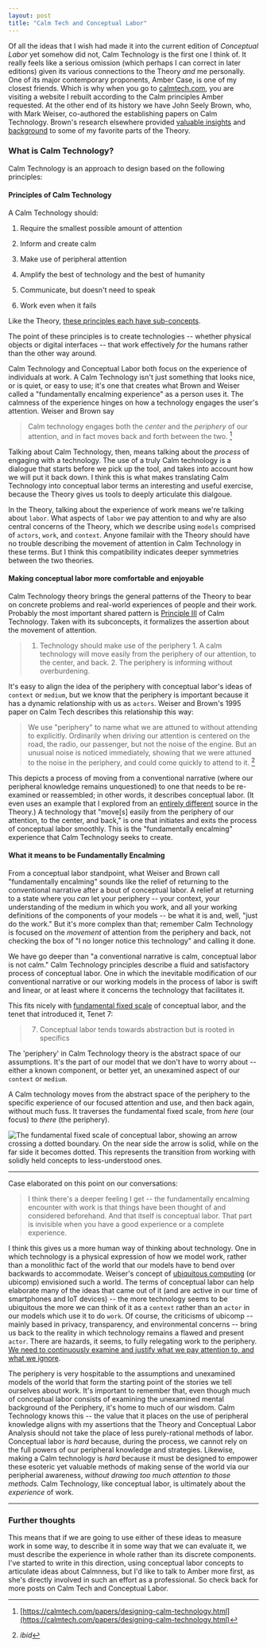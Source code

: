 ```yaml
---
layout: post
title: "Calm Tech and Conceptual Labor"
---
```


Of all the ideas that I wish had made it into the current edition of *Conceptual Labor* yet somehow did not, Calm Technology is the first one I think of. It really feels like a serious omission (which perhaps I can correct in later editions) given its various connections to the Theory *and* me personally. One of its major contemporary proponents, Amber Case, is one of my closest friends. Which is why when you go to [calmtech.com](https://calmtech.com), you are visiting a website I rebuilt according to the Calm principles Amber requested. At the other end of its history we have John Seely Brown, who, with Mark Weiser, co-authored the establishing papers on Calm Technology. Brown's research elsewhere provided [valuable insights](https://conceptuallabor.com//expanded-theory#fnref:fn52) and [background](https://conceptuallabor.com//expanded-theory#fnref:fn27) to some of my favorite parts of the Theory. 


### What is Calm Technology?

Calm Technology is an approach to design based on the following principles:

#### Principles of Calm Technology

A Calm Technology should:

1.  Require the smallest possible amount of attention

2.  Inform and create calm

3.  Make use of peripheral attention

4.  Amplify the best of technology and the best of humanity

5.  Communicate, but doesn't need to speak

6.  Work even when it fails


Like the Theory, [these principles each have sub-concepts](https://calmtech.com/index.html).

The point of these principles is to create technologies -- whether physical objects or digital interfaces -- that work effectively *for* the humans rather than the other way around.

Calm Technology and Conceptual Labor both focus on the experience of individuals at work. A Calm Technology isn't just something that looks nice, or is quiet, or easy to use; it's one that creates what Brown and Weiser called a "fundamentally encalming experience" as a person uses it. The calmness of the experience hinges on how a technology engages the user's attention. Weiser and Brown say

> Calm technology engages both the _center_ and the _periphery_ of our attention, and in fact moves back and forth between the two. [^fn1]

Talking about Calm Technology, then, means talking about the *process* of engaging with a technology. The use of a truly Calm technology is a dialogue that starts before we pick up the tool, and takes into account how we will put it back down. I think this is what makes translating Calm Technology into conceptual labor terms an interesting and useful exercise, because the Theory gives us tools to deeply articulate this dialgoue.

In the Theory, talking about the experience of work means we're talking about  `labor`.  What aspects of `labor` we pay attention to and why are also central concerns of the Theory, which we describe using `models`  comprised of `actors`, `work`, and `context`. Anyone familair with the Theory should have no trouble describing the movement of attention in Calm Technology in these terms. But I think this compatibility indicates deeper symmetries between the two theories.

#### Making conceptual labor more comfortable and enjoyable

Calm Technology theory brings the general patterns of the Theory to bear on concrete problems and real-world experiences of people and their work. Probably the most important shared pattern is [Principle III](https://en.wikipedia.org/wiki/Calm_technology#Principles) of Calm Technology. Taken with its subconcepts, it formalizes the assertion about the movement of attention.

> 1.  Technology should make use of the periphery
    1.  A calm technology will move easily from the periphery of our attention, to the center, and back.
    2.  The periphery is informing without overburdening.

It's easy to align the idea of the periphery with conceptual labor's ideas of  `context` or `medium`, but we know that the periphery is important because it has a dynamic relationship with us as `actors`. Weiser and Brown's 1995 paper on Calm Tech describes this relationship this way:

> We use "periphery" to name what we are attuned to without attending to explicitly. Ordinarily when driving our attention is centered on the road, the radio, our passenger, but not the noise of the engine. But an unusual noise is noticed immediately, showing that we were attuned to the noise in the periphery, and could come quickly to attend to it. [^fn2]


This depicts a process of moving from a conventional narrative (where our peripheral knowledge remains unquestioned) to one that needs to be re-examined or reassembled; in other words, it describes conceptual labor. (It even uses an example that I explored from an [entirely different](https://conceptuallabor.com/expanded-theory#case-study-unnecessary-work) source in the Theory.) A technology that  "move[s] easily from the periphery of our attention, to the center, and back," is one that initiates and exits the process of conceptual labor smoothly. This is the "fundamentally encalming" experience that Calm Technology seeks to create.

#### What it means to be Fundamentally Encalming

From a conceptual labor standpoint, what Weiser and Brown call "fundamentally encalming" sounds like the relief of returning to the conventional narrative after a bout of conceptual labor. A relief at returning to a state where you *can* let your periphery -- your context, your understanding of the medium in which you work, and all your working definitions of the components of your models -- be what it is and, well, "just do the work." But it's more complex than that; remember Calm Technology is focused on the *movement* of attention from the periphery and back, not checking the box of "I no longer notice this technology" and calling it done.

We have go deeper than "a conventional narrative is calm, conceptual labor is not calm." Calm Technology principles describe a fluid and satisfactory process of conceptual labor. One in which the inevitable modification of our conventional narrative or our working models in the process of labor is swift and linear, or at least where it concerns the technology that facilitates it.

This fits nicely with [fundamental fixed scale](https://conceptuallabor.com/expanded-theory#mental-models-of-work-share-methods-of-abstraction-and-can-be-measured-on-a-fixed-scale) of conceptual labor, and the tenet that introduced it, Tenet 7:

> 7.  Conceptual labor tends towards abstraction but is rooted in specifics

The 'periphery' in Calm Technology theory is the abstract space of our assumptions. It's the part of our model that we don't have to worry about -- either a known component, or better yet, an unexamined aspect of our `context` or `medium`. 

A Calm technology moves from the abstract space of the periphery to the specific experience of our focused attention and use, and then back again, without much fuss. It traverses the fundamental fixed scale, from *here* (our focus) to *there* (the periphery). 


![The fundamental fixed scale of conceptual labor, showing an arrow crossing a dotted boundary. On the near side the arrow is solid, while on the far side it becomes dotted. This represents the transition from working with solidly held concepts to less-understood ones.](https://conceptuallabor.com/images/fig4.png)


---

Case elaborated on this point on our conversations:

> I think there's a deeper feeling I get -- the fundamentally encalming encounter with work is that things have been thought of and considered beforehand. And that itself is conceptual labor. That part is invisible when you have a good experience or a complete experience.


I think this gives us a more human way of thinking about technology. One in which technology is a physical expression of how we model work, rather than a monolithic fact of the world that our models have to bend over backwards to accommodate. Weiser's concept of [ubiquitous computing](https://en.wikipedia.org/wiki/Ubiquitous_computing) (or ubicomp) envisioned such a world. The terms of conceptual labor can help elaborate many of the ideas that came out of it (and are active in our time of smartphones and IoT devices) -- the more technology seems to be ubiquitous the more we can think of it as a `context` rather than an `actor` in our models which use it to do `work`. Of course, the criticisms of ubicomp -- mainly based in privacy, transparency, and environmental concerns -- bring us back to the reality in which technology remains a flawed and present `actor`. There are hazards, it seems, to fully relegating work to the periphery. [We need to continuously examine and justify what we pay attention to, and what we ignore](https://conceptuallabor.com//expanded-theory#tenets-5--6-competing-narratives).

The periphery is very hospitable to the assumptions and unexamined models of the world that form the starting point of the stories we tell ourselves about work. It's important to remember that, even though much of conceptual labor consists of examining the unexamined mental background of the Periphery, it's home to much of our wisdom. Calm Technology knows this -- the value that it places on the use of peripheral knowledge aligns with my assertions that the Theory and Conceptual Labor Analysis should not take the place of less purely-rational methods of labor. Conceptual labor is *hard* because, during the process, we cannot rely on the full powers of our peripheral knowledge and strategies. Likewise, making a Calm technology is *hard* because it must be designed to empower these esoteric yet valuable methods of making sense of the world via our peripherial awareness, *without drawing too much attention to those methods.* Calm Technology, like conceptual labor, is ultimately about the *experience* of work.


---

### Further thoughts

This means that if we are going to use either of these ideas to measure work in some way, to describe it in some way that we can evaluate it, we must describe the experience in whole rather than its discrete components. I've started to write in this direction, using conceptual labor concepts to articulate ideas about Calmnness, but I'd like to talk to Amber more first, as she's directly involved in such an effort as a professional. So check back for more posts on Calm Tech and Conceptual Labor.

[^fn1]: [https://calmtech.com/papers/designing-calm-technology.html](https://calmtech.com/papers/designing-calm-technology.html)
[^fn2]: _ibid_
